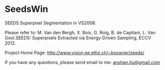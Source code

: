 SeedsWin
========

SEEDS Superpixel Segmentation in VS2008.

Please refer to:
M. Van den Bergh, X. Boix, G. Roig, B. de Capitani, L. Van Gool.SEEDS: Superpixels Extracted via Energy-Driven Sampling, ECCV 2012.

Project Home Page: http://www.vision.ee.ethz.ch/~boxavier/seeds/

If you have any questions, please send email to me:
anshan.tju@gmail.com
